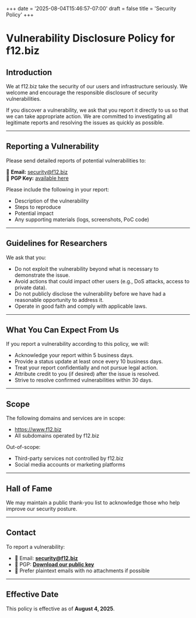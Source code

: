 +++
date = '2025-08-04T15:46:57-07:00'
draft = false
title = 'Security Policy'
+++

# Vulnerability Disclosure Policy for f12.biz

## Introduction

We at f12.biz take the security of our users and infrastructure seriously. We welcome and encourage the responsible disclosure of security vulnerabilities.

If you discover a vulnerability, we ask that you report it directly to us so that we can take appropriate action. We are committed to investigating all legitimate reports and resolving the issues as quickly as possible.

---

## Reporting a Vulnerability

Please send detailed reports of potential vulnerabilities to:

📧 **Email:** security@f12.biz  
🔐 **PGP Key:** [available here](https://www.f12.biz/pgp-key.txt)

Please include the following in your report:
- Description of the vulnerability
- Steps to reproduce
- Potential impact
- Any supporting materials (logs, screenshots, PoC code)

---

## Guidelines for Researchers

We ask that you:
- Do not exploit the vulnerability beyond what is necessary to demonstrate the issue.
- Avoid actions that could impact other users (e.g., DoS attacks, access to private data).
- Do not publicly disclose the vulnerability before we have had a reasonable opportunity to address it.
- Operate in good faith and comply with applicable laws.

---

## What You Can Expect From Us

If you report a vulnerability according to this policy, we will:
- Acknowledge your report within 5 business days.
- Provide a status update at least once every 10 business days.
- Treat your report confidentially and not pursue legal action.
- Attribute credit to you (if desired) after the issue is resolved.
- Strive to resolve confirmed vulnerabilities within 30 days.

---

## Scope

The following domains and services are in scope:
- https://www.f12.biz
- All subdomains operated by f12.biz

Out-of-scope:
- Third-party services not controlled by f12.biz
- Social media accounts or marketing platforms

---

## Hall of Fame

We may maintain a public thank-you list to acknowledge those who help improve our security posture.

---

## Contact

To report a vulnerability:
- 📧 Email: **security@f12.biz**
- 🔐 PGP: **[Download our public key](https://www.f12.biz/pgp-key.txt)**
- 📝 Prefer plaintext emails with no attachments if possible

---

## Effective Date

This policy is effective as of **August 4, 2025**.
